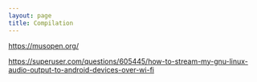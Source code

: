 ```yaml
---
layout: page
title: Compilation
---
```


https://musopen.org/

https://superuser.com/questions/605445/how-to-stream-my-gnu-linux-audio-output-to-android-devices-over-wi-fi